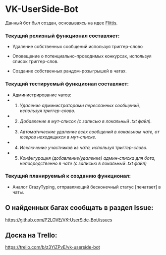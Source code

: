 # VK-UserSide-Bot
 
Данный бот был создан, основываясь на идее [Flittis](https://github.com/Flittis "Flittis").

### Текущий релизный функционал составляет:

- Удаление собственных сообщений используя триггер-слово

- Оповещение о потенциально-проводимых конкурсах, используя список триггер-слов.

- Создание собственных рандом-розыгрышей в чатах.

### Текущий тестируемый функционал составляет:

- Администрирование чатов:
- 1.  *Удаление администраторами пересланных сообщений, используя триггер-слово.*
- 2.  *Добавление в мут-список (с записью в локальный .txt файл).*
- 3.  *Автоматические удаление всех сообщений в локальном чате, от юзеров находящихся в мут-списке.*
- 4.  *Исключение участников из чата, используя триггер-слово.*
- 5.  *Конфигурация (добавление/удаление) админ-списка для бота, непосредственно в чате (с записью в локальный .txt файл)*

### Текущий планируемый к созданию функционал:

- Аналог CrazyTyping, отправляющий бесконечный статус [печатает] в чаты.

## О найденных багах сообщать в раздел Issue:
https://github.com/P2LOVE/VK-UserSide-Bot/issues

## Доска на Trello:

https://trello.com/b/z3YiZPvE/vk-userside-bot
